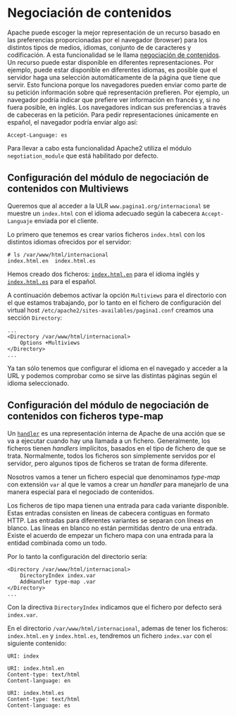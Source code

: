 # Negociación de contenidos

Apache puede escoger la mejor representación de un recurso basado en las preferencias proporcionadas por el navegador (browser) para los distintos tipos de medios, idiomas, conjunto de de caracteres y codificación. A esta funcionalidad se le llama [negociación de contenidos](http://httpd.apache.org/docs/2.4/content-negotiation.html). Un recurso puede estar disponible en diferentes representaciones. Por ejemplo, puede estar disponible en diferentes idiomas, es posible que el servidor haga una selección automáticamente de la página que tiene que servir. Esto funciona porque los navegadores pueden enviar como parte de su petición información sobre qué representación prefieren. Por ejemplo, un navegador podría indicar que prefiere ver información en francés y, si no fuera posible, en inglés. Los navegadores indican sus preferencias a través de cabeceras en la petición. Para pedir representaciones únicamente en español, el navegador podría enviar algo así: 

	Accept-Language: es

Para llevar a cabo esta funcionalidad Apache2 utiliza el módulo `negotiation_module` que está habilitado por defecto.

## Configuración del módulo de negociación de contenidos con Multiviews

Queremos que al acceder a la ULR `www.pagina1.org/internacional` se muestre un `index.html` con el idioma adecuado según la cabecera `Accept-Languaje` enviada por el cliente.

Lo primero que tenemos es crear varios ficheros `index.html` con los distintos idiomas ofrecidos por el servidor:

	# ls /var/www/html/internacional
	index.html.en  index.html.es

Hemos creado dos ficheros: [`index.html.en`](https://raw.githubusercontent.com/josedom24/curso_apache24/master/curso/u12/fich/index.html.en) para el idioma inglés y [`index.html.es`](https://raw.githubusercontent.com/josedom24/curso_apache24/master/curso/u12/fich/index.html.es) para el español.

A continuación debemos activar la opción `Multiviews` para el directorio con el que estamos trabajando, por lo tanto en el fichero de configuración del virtual host `/etc/apache2/sites-availables/pagina1.conf` creamos una sección `Directory`:

	...
	<Directory /var/www/html/internacional>
		Options +Multiviews
	</Directory>
	...

Ya tan sólo tenemos que configurar el idioma en el navegado y acceder a la URL y podemos comprobar como se sirve las distintas páginas según el idioma seleccionado.

## Configuración del módulo de negociación de contenidos con ficheros type-map

Un [`handler`](https://httpd.apache.org/docs/2.4/es/handler.html) es una representación interna de Apache de una acción que se va a ejecutar cuando hay una llamada a un fichero. Generalmente, los ficheros tienen *handlers* implícitos, basados en el tipo de fichero de que se trata. Normalmente, todos los ficheros son simplemente servidos por el servidor, pero algunos tipos de ficheros se tratan de forma diferente.

Nosotros vamos a tener un fichero especial que denominamos *type-map* con extensión `var` al que le vamos a crear un *handler* para manejarlo de una manera especial para el negociado de contenidos.

Los ficheros de tipo mapa tienen una entrada para cada variante disponible. Estas entradas consisten en líneas de cabecera contiguas en formato HTTP. Las entradas para diferentes variantes se separan con líneas en blanco. Las líneas en blanco no están permitidas dentro de una entrada. Existe el acuerdo de empezar un fichero mapa con una entrada para la entidad combinada como un todo.

Por lo tanto la configuración del directorio sería:

	<Directory /var/www/html/internacional>
		DirectoryIndex index.var
		AddHandler type-map .var
	</Directory>
	...

Con la directiva `DirectoryIndex` indicamos que el fichero por defecto será `index.var`.

En el directorio `/var/www/html/internacional`, ademas de tener los ficheros: `index.html.en` y `index.html.es`, tendremos un fichero `index.var` con el siguiente contenido:

	URI: index	

	URI: index.html.en
	Content-type: text/html
	Content-language: en	

	URI: index.html.es
	Content-type: text/html
	Content-language: es

